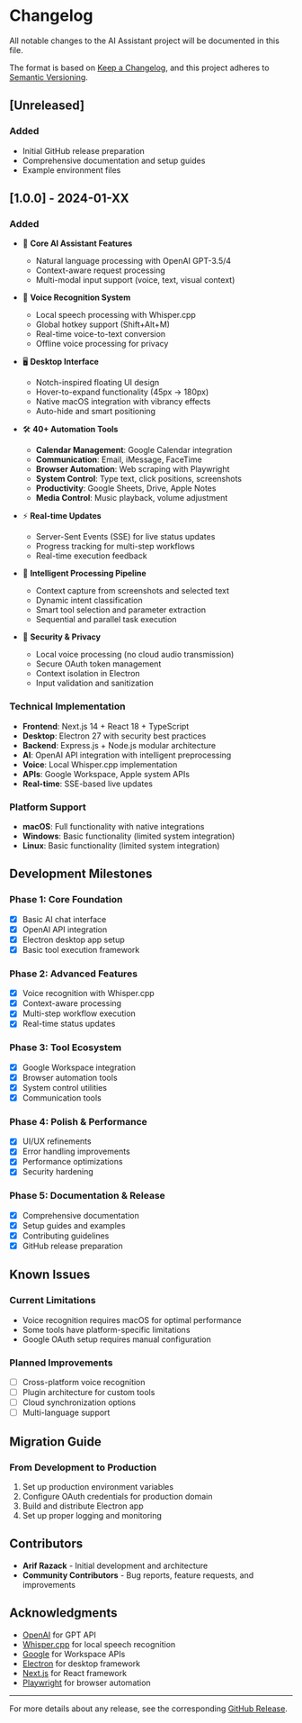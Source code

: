 # Changelog

All notable changes to the AI Assistant project will be documented in this file.

The format is based on [Keep a Changelog](https://keepachangelog.com/en/1.0.0/),
and this project adheres to [Semantic Versioning](https://semver.org/spec/v2.0.0.html).

## [Unreleased]

### Added
- Initial GitHub release preparation
- Comprehensive documentation and setup guides
- Example environment files

## [1.0.0] - 2024-01-XX

### Added
- 🤖 **Core AI Assistant Features**
  - Natural language processing with OpenAI GPT-3.5/4
  - Context-aware request processing
  - Multi-modal input support (voice, text, visual context)

- 🎤 **Voice Recognition System**
  - Local speech processing with Whisper.cpp
  - Global hotkey support (Shift+Alt+M)
  - Real-time voice-to-text conversion
  - Offline voice processing for privacy

- 🖥️ **Desktop Interface**
  - Notch-inspired floating UI design
  - Hover-to-expand functionality (45px → 180px)
  - Native macOS integration with vibrancy effects
  - Auto-hide and smart positioning

- 🛠️ **40+ Automation Tools**
  - **Calendar Management**: Google Calendar integration
  - **Communication**: Email, iMessage, FaceTime
  - **Browser Automation**: Web scraping with Playwright
  - **System Control**: Type text, click positions, screenshots
  - **Productivity**: Google Sheets, Drive, Apple Notes
  - **Media Control**: Music playback, volume adjustment

- ⚡ **Real-time Updates**
  - Server-Sent Events (SSE) for live status updates
  - Progress tracking for multi-step workflows
  - Real-time execution feedback

- 🧠 **Intelligent Processing Pipeline**
  - Context capture from screenshots and selected text
  - Dynamic intent classification
  - Smart tool selection and parameter extraction
  - Sequential and parallel task execution

- 🔐 **Security & Privacy**
  - Local voice processing (no cloud audio transmission)
  - Secure OAuth token management
  - Context isolation in Electron
  - Input validation and sanitization

### Technical Implementation

- **Frontend**: Next.js 14 + React 18 + TypeScript
- **Desktop**: Electron 27 with security best practices
- **Backend**: Express.js + Node.js modular architecture
- **AI**: OpenAI API integration with intelligent preprocessing
- **Voice**: Local Whisper.cpp implementation
- **APIs**: Google Workspace, Apple system APIs
- **Real-time**: SSE-based live updates

### Platform Support

- **macOS**: Full functionality with native integrations
- **Windows**: Basic functionality (limited system integration)
- **Linux**: Basic functionality (limited system integration)

## Development Milestones

### Phase 1: Core Foundation
- [x] Basic AI chat interface
- [x] OpenAI API integration
- [x] Electron desktop app setup
- [x] Basic tool execution framework

### Phase 2: Advanced Features
- [x] Voice recognition with Whisper.cpp
- [x] Context-aware processing
- [x] Multi-step workflow execution
- [x] Real-time status updates

### Phase 3: Tool Ecosystem
- [x] Google Workspace integration
- [x] Browser automation tools
- [x] System control utilities
- [x] Communication tools

### Phase 4: Polish & Performance
- [x] UI/UX refinements
- [x] Error handling improvements
- [x] Performance optimizations
- [x] Security hardening

### Phase 5: Documentation & Release
- [x] Comprehensive documentation
- [x] Setup guides and examples
- [x] Contributing guidelines
- [x] GitHub release preparation

## Known Issues

### Current Limitations
- Voice recognition requires macOS for optimal performance
- Some tools have platform-specific limitations
- Google OAuth setup requires manual configuration

### Planned Improvements
- [ ] Cross-platform voice recognition
- [ ] Plugin architecture for custom tools
- [ ] Cloud synchronization options
- [ ] Multi-language support

## Migration Guide

### From Development to Production
1. Set up production environment variables
2. Configure OAuth credentials for production domain
3. Build and distribute Electron app
4. Set up proper logging and monitoring

## Contributors

- **Arif Razack** - Initial development and architecture
- **Community Contributors** - Bug reports, feature requests, and improvements

## Acknowledgments

- [OpenAI](https://openai.com/) for GPT API
- [Whisper.cpp](https://github.com/ggerganov/whisper.cpp) for local speech recognition
- [Google](https://developers.google.com/) for Workspace APIs
- [Electron](https://www.electronjs.org/) for desktop framework
- [Next.js](https://nextjs.org/) for React framework
- [Playwright](https://playwright.dev/) for browser automation

---

For more details about any release, see the corresponding [GitHub Release](https://github.com/yourusername/ai-assistant/releases).

